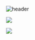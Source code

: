 
![header](https://capsule-render.vercel.app/api?type=wave&color=auto&height=300&section=header&text=YeJiGitHub%20&fontSize=90)



<img src="https://img.shields.io/badge/Flutter-02569B?style=for-
the-badge&logo=!!Flutter&logoColor=white">

<img src="https://img.shields.io/badge/flutter-02569B?style=for-
the-badge&logo=flutter&logoColor=white">
